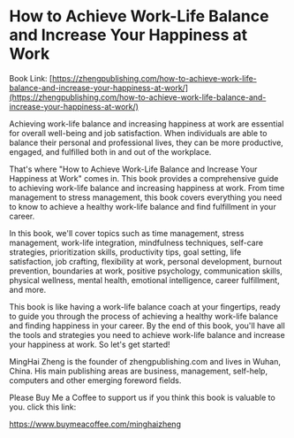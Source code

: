 # How to Achieve Work-Life Balance and Increase Your Happiness at Work

Book Link: [https://zhengpublishing.com/how-to-achieve-work-life-balance-and-increase-your-happiness-at-work/](https://zhengpublishing.com/how-to-achieve-work-life-balance-and-increase-your-happiness-at-work/)

Achieving work-life balance and increasing happiness at work are essential for overall well-being and job satisfaction. When individuals are able to balance their personal and professional lives, they can be more productive, engaged, and fulfilled both in and out of the workplace.

That's where "How to Achieve Work-Life Balance and Increase Your Happiness at Work" comes in. This book provides a comprehensive guide to achieving work-life balance and increasing happiness at work. From time management to stress management, this book covers everything you need to know to achieve a healthy work-life balance and find fulfillment in your career.

In this book, we'll cover topics such as time management, stress management, work-life integration, mindfulness techniques, self-care strategies, prioritization skills, productivity tips, goal setting, life satisfaction, job crafting, flexibility at work, personal development, burnout prevention, boundaries at work, positive psychology, communication skills, physical wellness, mental health, emotional intelligence, career fulfillment, and more.

This book is like having a work-life balance coach at your fingertips, ready to guide you through the process of achieving a healthy work-life balance and finding happiness in your career. By the end of this book, you'll have all the tools and strategies you need to achieve work-life balance and increase your happiness at work. So let's get started!

MingHai Zheng is the founder of zhengpublishing.com and lives in Wuhan, China. His main publishing areas are business, management, self-help, computers and other emerging foreword fields.

Please Buy Me a Coffee to support us if you think this book is valuable to you. click this link:

https://www.buymeacoffee.com/minghaizheng
